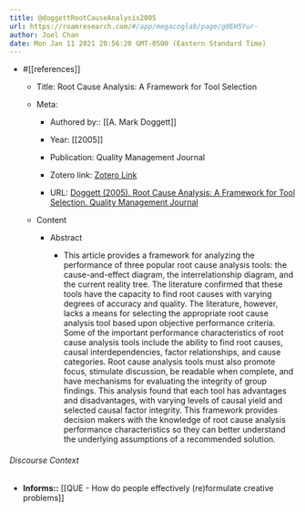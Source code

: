 ```yaml
---
title: @doggettRootCauseAnalysis2005
url: https://roamresearch.com/#/app/megacoglab/page/g0EH5Yur-
author: Joel Chan
date: Mon Jan 11 2021 20:56:20 GMT-0500 (Eastern Standard Time)
---
```


- #[[references]]

    - Title: Root Cause Analysis: A Framework for Tool Selection

    - Meta:

        - Authored by:: [[A. Mark Doggett]]

        - Year: [[2005]]

        - Publication: Quality Management Journal

        - Zotero link: [Zotero Link](zotero://select/items/1_5QRX7JFR)

        - URL: [Doggett (2005). Root Cause Analysis: A Framework for Tool Selection. Quality Management Journal](https://doi.org/10.1080/10686967.2005.11919269)

    - Content

        - Abstract

            - This article provides a framework for analyzing the performance of three popular root cause analysis tools: the cause-and-effect diagram, the interrelationship diagram, and the current reality tree. The literature confirmed that these tools have the capacity to find root causes with varying degrees of accuracy and quality. The literature, however, lacks a means for selecting the appropriate root cause analysis tool based upon objective performance criteria. Some of the important performance characteristics of root cause analysis tools include the ability to find root causes, causal interdependencies, factor relationships, and cause categories. Root cause analysis tools must also promote focus, stimulate discussion, be readable when complete, and have mechanisms for evaluating the integrity of group findings. This analysis found that each tool has advantages and disadvantages, with varying levels of causal yield and selected causal factor integrity. This framework provides decision makers with the knowledge of root cause analysis performance characteristics so they can better understand the underlying assumptions of a recommended solution.

###### Discourse Context

- **Informs::** [[QUE - How do people effectively (re)formulate creative problems]]
